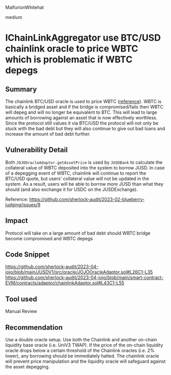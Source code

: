 MalfurionWhitehat

medium

# IChainLinkAggregator use BTC/USD chainlink oracle to price WBTC which is problematic if WBTC depegs

## Summary

The chainlink BTC/USD oracle is used to price WBTC ([reference](https://discord.com/channels/812037309376495636/1100073679762755625/1100795880870785135)). WBTC is basically a bridged asset and if the bridge is compromised/fails then WBTC will depeg and will no longer be equivalent to BTC. This will lead to large amounts of borrowing against an asset that is now effectively worthless. Since the protocol still values it via BTC/USD the protocol will not only be stuck with the bad debt but they will also continue to give out bad loans and increase the amount of bad debt further.

## Vulnerability Detail

Both `JOJOOracleAdaptor.getAssetPrice` is used by `JUSDBank` to calculate the collateral value of WBTC deposited into the system to borrow JUSD. In case of a depegging event of WBTC, chainlink will continue to report the BTC/USD quote, but users' collateral value will not be updated in the system. As a result, users will be able to borrow more JUSD than what they should (and also exchange it for USDC on the JUSDExchange). 

Reference: https://github.com/sherlock-audit/2023-02-blueberry-judging/issues/9

## Impact

Protocol will take on a large amount of bad debt should WBTC bridge become compromised and WBTC depegs

## Code Snippet

https://github.com/sherlock-audit/2023-04-jojo/blob/main/JUSDV1/src/oracle/JOJOOracleAdaptor.sol#L26C1-L35
https://github.com/sherlock-audit/2023-04-jojo/blob/main/smart-contract-EVM/contracts/adaptor/chainlinkAdaptor.sol#L43C1-L55

## Tool used

Manual Review

## Recommendation

Use a double oracle setup. Use both the Chainlink and another on-chain liquidity base oracle (i.e. UniV3 TWAP). If the price of the on-chain liquidity oracle drops below a certain threshold of the Chainlink oracles (i.e. 2% lower), any borrowing should be immediately halted. The chainlink oracle will prevent price manipulation and the liquidity oracle will safeguard against the asset depegging.